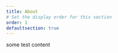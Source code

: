 ```yaml
---
title: About
# Set the display order for this section
order: 1
defaultsection: true
---
```

some test content
